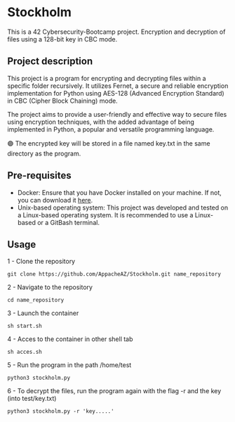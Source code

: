 # Stockholm
This is a 42 Cybersecurity-Bootcamp project.
Encryption and decryption of files using a 128-bit key in CBC mode.

## Project description

This project is a program for encrypting and decrypting files within a specific folder recursively. 
It utilizes Fernet, a secure and reliable encryption implementation for Python using AES-128 (Advanced Encryption Standard) in CBC (Cipher Block Chaining) mode.

The project aims to provide a user-friendly and effective way to secure files using encryption techniques, with the added advantage of being implemented in Python, a popular and versatile programming language.

🟣 The encrypted key will be stored in a file named key.txt in the same directory as the program.

## Pre-requisites

* Docker: Ensure that you have Docker installed on your machine. If not, you can download it [here](https://www.docker.com/get-started).
* Unix-based operating system: This project was developed and tested on a Linux-based operating system. It is recommended to use a Linux-based or a GitBash terminal.

## Usage

1 - Clone the repository
<pre><code>git clone https://github.com/AppacheAZ/Stockholm.git name_repository</code></pre>

2 - Navigate to the repository
<pre><code>cd name_repository</code></pre>

3 - Launch the container
<pre><code>sh start.sh</code></pre>

4 - Acces to the container in other shell tab
<pre><code>sh acces.sh</code></pre>

5 - Run the program in the path /home/test
<pre><code>python3 stockholm.py</code></pre>

6 - To decrypt the files, run the program again with the flag -r and the key (into test/key.txt)
<pre><code>python3 stockholm.py -r 'key.....'</code></pre>